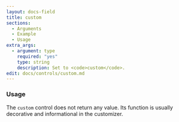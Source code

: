 ```yaml
---
layout: docs-field
title: custom
sections:
  - Arguments
  - Example
  - Usage
extra_args:
  - argument: type
    required: "yes"
    type: string
    description: Set to <code>custom</code>.
edit: docs/controls/custom.md
---
```


### Usage

The `custom` control does not return any value. Its function is usually decorative and informational in the customizer.
